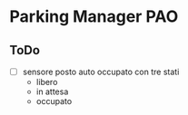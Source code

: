 # Parking Manager PAO
## ToDo
- [ ] sensore posto auto occupato con tre stati
    - libero
    - in attesa
    - occupato       
